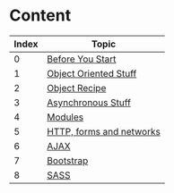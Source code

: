 # Content

| Index | Topic |
| ----- | ----- |
| 0 | [Before You Start](https://hamzaahmad97.github.io/ref/Before-you-start) |
| 1 | [Object Oriented Stuff](https://hamzaahmad97.github.io/ref/Object-oriented-stuff) |
| 2 | [Object Recipe](https://hamzaahmad97.github.io/ref/Object-recipe) |
| 3 | [Asynchronous Stuff](https://hamzaahmad97.github.io/ref/Asynchronous-stuff) |
| 4 | [Modules](https://hamzaahmad97.github.io/ref/Modules) |
| 5 | [HTTP, forms and networks](https://hamzaahmad97.github.io/ref/Networks-http-forms) |
| 6 | [AJAX](https://hamzaahmad97.github.io/ref/AJAX) |
| 7 | [Bootstrap](https://hamzaahmad97.github.io/ref/bootstrap) |
| 8 | [SASS](https://hamzaahmad97.github.io/ref/SASS) |



